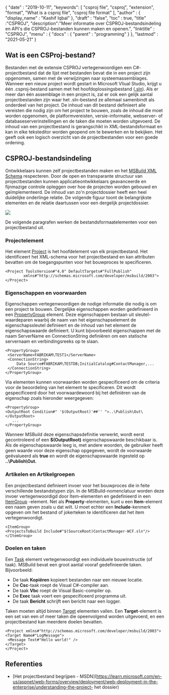 {
  "date" : "2019-10-11",
  "keywords": [ "csproj file", "csproj", "extension", "format", "What is a csproj file", "csproj file format" ],
  "author" : {
    "display_name" : "Kashif Iqbal"
},
  "draft" : "false",
  "toc" : true,
  "title" :"CSPROJ",
  "description":"Meer informatie over CSPROJ-bestandsindeling en API's die CSPROJ-bestanden kunnen maken en openen.",
  "linktitle" : "CSPROJ",
  "menu" : {
    "docs" : {
      "parent" : "programming"
}
},
  "lastmod" : "2021-05-21"
}

## Wat is een CSProj-bestand?
Bestanden met de extensie CSPROJ vertegenwoordigen een C#-projectbestand dat de lijst met bestanden bevat die in een project zijn opgenomen, samen met de verwijzingen naar systeemassemblages. Wanneer een nieuw project wordt gestart in Microsoft VIiual Studio, krijgt u één .csproj-bestand samen met het hoofdoplossingsbestand ([.sln](/nl/programming/sln/)). Als er meer dan één assemblage in een project is, zal er ook een gelijk aantal projectbestanden zijn waar het .sln-bestand ze allemaal samenbindt als onderdeel van het project. De inhoud van dit bestand definieert alle vereisten die nodig zijn om het project te bouwen, zoals de inhoud die moet worden opgenomen, de platformvereisten, versie-informatie, webserver- of databaseserverinstellingen en de taken die moeten worden uitgevoerd. De inhoud van een projectbestand is gerangschikt in XML-bestandsformaat en kan in elke teksteditor worden geopend om te bewerken en te bekijken. Het geeft ook een logisch overzicht van de projectbestanden voor een goede ordening.

## CSPROJ-bestandsindeling #

Ontwikkelaars kunnen zelf projectbestanden maken en het [MSBuild XML Schema](https://msdn.microsoft.com/library/5dy88c2e.aspx) respecteren. Door de open en transparante structuur van projectbestanden kunnen applicatieontwikkelaars geavanceerde en fijnmazige controle opleggen over hoe de projecten worden gebouwd en geïmplementeerd. De inhoud van zo'n projectdossier heeft een heel duidelijke onderlinge relatie. De volgende figuur toont de belangrijkste elementen en de relatie daartussen voor een dergelijk projectdossier.

![](https://learn.microsoft.com/en-us/aspnet/web-forms/overview/deployment/web-deployment-in-the-enterprise/understanding-the-project-file/_static/image2.png)

De volgende paragrafen werken de bestandsformaatelementen voor een projectbestand uit.

### Projectelement ###

Het element [Project](https://msdn.microsoft.com/library/bcxfsh87.aspx) is het hoofdelement van elk projectbestand. Het identificeert het XML-schema voor het projectbestand en kan attributen bevatten om de toegangspunten voor het bouwproces te specificeren.

```
<Project ToolsVersion#"4.0" DefaultTargets#"FullPublish"
        xmlns#"http://schemas.microsoft.com/developer/msbuild/2003">
</Project>
```

### Eigenschappen en voorwaarden

Eigenschappen vertegenwoordigen de nodige informatie die nodig is om een project te bouwen. Dergelijke eigenschappen worden gedefinieerd in een [PropertyGroup](https://msdn.microsoft.com/library/t4w159bs.aspx) element. Deze eigenschappen bestaan uit sleutel-waardeparen waarbij de naam van het eigenschapselement de eigenschapssleutel definieert en de inhoud van het element de eigenschapswaarde definieert. U kunt bijvoorbeeld eigenschappen met de naam ServerName en ConnectionString definiëren om een statische servernaam en verbindingsreeks op te slaan.

```
<PropertyGroup>    
 <ServerName>FABRIKAM\TEST1</ServerName>
 <ConnectionString>
     Data Source#FABRIKAM\TESTDB;InitialCatalog#ContactManager,...
 </ConnectionString>
</PropertyGroup>
```

Via elementen kunnen voorwaarden worden gespecificeerd om de criteria voor de beoordeling van het element te specificeren. Dit wordt gespecificeerd door het voorwaardewoord bij het definiëren van de eigenschap zoals hieronder weergegeven:

```
<PropertyGroup>
<OutputRoot Condition#" '$(OutputRoot)'##'' ">..\Publish\Out\</OutputRoot>
   ...
</PropertyGroup>
```

Wanneer MSBuild deze eigenschapsdefinitie verwerkt, wordt eerst gecontroleerd of een **$(OutputRoot)** eigenschapswaarde beschikbaar is. Als de eigenschapswaarde leeg is, met andere woorden, de gebruiker heeft geen waarde voor deze eigenschap opgegeven, wordt de voorwaarde geëvalueerd als **true** en wordt de eigenschapswaarde ingesteld op **..\Publish\Out.**

### Artikelen en Artikelgroepen

Een projectbestand definieert invoer voor het bouwproces die in feite verschillende bestandstypen zijn. In de MSBuild-nomenclatuur worden deze invoer vertegenwoordigd door Item-elementen en gedefinieerd in een [ItemGroup](https://msdn.microsoft.com/library/646dk05y.aspx) -element. Net als **Property**-elementen, kunt u een **Item**-element een naam geven zoals u dat wilt. U moet echter een **Include**-kenmerk opgeven om het bestand of jokerteken te identificeren dat het item vertegenwoordigt.

```
<ItemGroup>
<ProjectsToBuild Include#"$(SourceRoot)ContactManager-WCF.sln"/>
</ItemGroup>
```

### Doelen en taken

Een [Task](https://msdn.microsoft.com/library/77f2hx1s.aspx) element vertegenwoordigt een individuele bouwinstructie (of taak). MSBuild bevat een groot aantal vooraf gedefinieerde taken. Bijvoorbeeld:

* De taak **Kopiëren** kopieert bestanden naar een nieuwe locatie.
* De **Csc**-taak roept de Visual C#-compiler aan.
* De taak **Vbc** roept de Visual Basic-compiler op.
* De **Exec** taak voert een gespecificeerd programma uit.
* De taak **Bericht** schrijft een bericht naar een logger.

Taken moeten altijd binnen [Target](https://msdn.microsoft.com/library/t50z2hka.aspx) elementen vallen. Een **Target**-element is een set van een of meer taken die opeenvolgend worden uitgevoerd, en een projectbestand kan meerdere doelen bevatten.

```
<Project xmlns#"http://schemas.microsoft.com/developer/msbuild/2003">
<Target Name#"LogMessage">
 <Message Text#"Hello world!" />
</Target>
</Project>
```

## Referenties

* [Het projectbestand begrijpen - MSDN](https://learn.microsoft.com/en-us/aspnet/web-forms/overview/deployment/web-deployment-in-the-enterprise/understanding-the-project- het dossier)

